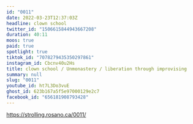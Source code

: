 ```yaml
---
id: "0011"
date: 2022-03-23T12:37:03Z
headline: clown school
twitter_id: "1506615844943667208"
duration: 40:11
moos: true
paid: true
spotlight: true
tiktok_id: "7078279435350297861"
instagram_id: Cbcnv40u2Hs
title: clown school / Unmonastery / liberation through improvising
summary: null
slug: "0011"
youtube_id: ht7L3Do3vuE
ghost_id: 623b167a5f5e97000129e2c7
facebook_id: "656181908793428"
---
```

https://strolling.rosano.ca/0011/
